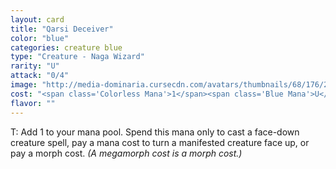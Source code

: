 ```yaml
---
layout: card
title: "Qarsi Deceiver"
color: "blue"
categories: creature blue
type: "Creature - Naga Wizard"
rarity: "U"
attack: "0/4"
image: "http://media-dominaria.cursecdn.com/avatars/thumbnails/68/176/200/283/635615667728355640.png"
cost: "<span class='Colorless Mana'>1</span><span class='Blue Mana'>U</span>"
flavor: ""
---
```


<span class="Tap">T</span>: Add <span class="Colorless Mana">1</span> to your mana pool. Spend this mana only to cast a face-down creature spell, pay a mana cost to turn a manifested creature face up, or pay a morph cost. <em>(A megamorph cost is a morph cost.)</em>
